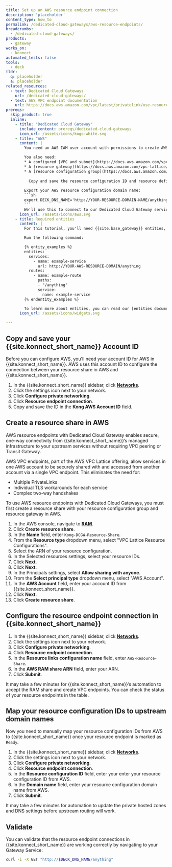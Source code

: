 ```yaml
---
title: Set up an AWS resource endpoint connection
description: 'placeholder'
content_type: how_to
permalink: /dedicated-cloud-gateways/aws-resource-endpoints/
breadcrumbs:
  - /dedicated-cloud-gateways/
products:
  - gateway
works_on:
  - konnect
automated_tests: false
tools:
  - deck
tldr:
  q: placeholder
  a: placeholder
related_resources:
  - text: Dedicated Cloud Gateways
    url: /dedicated-cloud-gateways/
  - text: AWS VPC endpoint documentation
    url: https://docs.aws.amazon.com/vpc/latest/privatelink/use-resource-endpoint.html
prereqs:
  skip_product: true
  inline:
    - title: "Dedicated Cloud Gateway"
      include_content: prereqs/dedicated-cloud-gateways
      icon_url: /assets/icons/kogo-white.svg
    - title: "AWS"
      content: |
        You need an AWS IAM user account with permissions to create AWS Resource Configuration Groups, Resource Gateways, and to use AWS Resource Access Manager (RAM).

        You also need:
        * A configured [VPC and subnet](https://docs.aws.amazon.com/vpc/latest/userguide/create-vpc.html#create-vpc-and-other-resources)
        * A [resource gateway](https://docs.aws.amazon.com/vpc-lattice/latest/ug/create-resource-gateway.html)
        * A [resource configuration group](https://docs.aws.amazon.com/vpc-lattice/latest/ug/create-resource-configuration.html)
          
          Copy and save the resource configuration ID and resource definition domain name for each resource configuration. {{site.konnect_short_name}} will use these to create a mapping of upstream domain names and resource configuration IDs.  
        
        Export your AWS resource configuration domain name:
        ```sh
        export DECK_DNS_NAME='http://YOUR-RESOURCE-DOMAIN-NAME/anything'
        ```
        We'll use this to connect to our Dedicated Cloud Gateway service.
      icon_url: /assets/icons/aws.svg
    - title: Required entities
      content: |
        For this tutorial, you'll need {{site.base_gateway}} entities, like Gateway Services and Routes, pre-configured. These entities are essential for {{site.base_gateway}} to function but installing them isn't the focus of this guide. Follow these steps to pre-configure them:

        Run the following command:

        {% entity_examples %}
        entities:
          services:
            - name: example-service
              url: http://YOUR-AWS-RESOURCE-DOMAIN/anything
          routes:
            - name: example-route
              paths:
              - "/anything"
              service:
                name: example-service
        {% endentity_examples %}

        To learn more about entities, you can read our [entities documentation](/gateway/entities/).
      icon_url: /assets/icons/widgets.svg

---
```


## Copy and save your {{site.konnect_short_name}} Account ID

Before you can configure AWS, you'll need your account ID for AWS in {{site.konnect_short_name}}. AWS uses this account ID to configure the connection between your resource share in AWS and {{site.konnect_short_name}}.

1. In the {{site.konnect_short_name}} sidebar, click [**Networks**](https://cloud.konghq.com/global/networks/).
1. Click the settings icon next to your network.
1. Click **Configure private networking**.
1. Click **Resource endpoint connection**.
1. Copy and save the ID in the **Kong AWS Account ID** field.

## Create a resource share in AWS

AWS resource endpoints with Dedicated Cloud Gateway enables secure, one-way connectivity from {{site.konnect_short_name}}’s managed infrastructure to your upstream services without requiring VPC peering or Transit Gateway. 

AWS VPC endpoints, part of the AWS VPC Lattice offering, allow services in one AWS account to be securely shared with and accessed from another account via a single VPC endpoint. This eliminates the need for:
* Multiple PrivateLinks
* Individual TLS workarounds for each service
* Complex two-way handshakes

To use AWS resource endpoints with Dedicated Cloud Gateways, you must first create a resource share with your resource configuration group and resource gateway in AWS.

1. In the AWS console, navigate to [**RAM**](https://console.aws.amazon.com/ram/home).
1. Click **Create resource share**.
1. In the **Name** field, enter `Kong-DCGW-Resource-Share`.
1. From the **Resource type** dropdown menu, select "VPC Lattice Resource Configurations".
1. Select the ARN of your resource configuration.
1. In the Selected resources settings, select your resource IDs.
1. Click **Next**.
1. Click **Next**.
1. In the Principals settings, select **Allow sharing with anyone**.
1. From the **Select principal type** dropdown menu, select "AWS Account".
1. In the **AWS Account** field, enter your account ID from {{site.konnect_short_name}}.
1. Click **Next**.
1. Click **Create resource share**.  

## Configure the resource endpoint connection in {{site.konnect_short_name}}

1. In the {{site.konnect_short_name}} sidebar, click [**Networks**](https://cloud.konghq.com/global/networks/).
1. Click the settings icon next to your network.
1. Click **Configure private networking**.
1. Click **Resource endpoint connection**.
1. In the **Resource links configuration name** field, enter `AWS-Resource-Share`.
1. In the **AWS RAM share ARN** field, enter your ARN.
1. Click **Submit**. 

It may take a few minutes for {{site.konnect_short_name}}’s automation to accept the RAM share and create VPC endpoints. You can check the status of your resource endpoints in the table. 

## Map your resource configuration IDs to upstream domain names

Now you need to manually map your resource configuration IDs from AWS to {{site.konnect_short_name}} once your resource endpoint is marked as `Ready`.

1. In the {{site.konnect_short_name}} sidebar, click [**Networks**](https://cloud.konghq.com/global/networks/).
1. Click the settings icon next to your network.
1. Click **Configure private networking**.
1. Click **Resource endpoint connection**.
1. In the **Resource configuration ID** field, enter your enter your resource configuration ID from AWS.
1. In the **Domain name** field, enter your resource configuration domain name from AWS.
1. Click **Submit**.

It may take a few minutes for automation to update the private hosted zones and DNS settings before upstream routing will work. 

## Validate

You can validate that the resource endpoint connections in {{site.konnect_short_name}} are working correctly by navigating to your Gateway Service:

```sh
curl -i -X GET "http://$DECK_DNS_NAME/anything"
```
